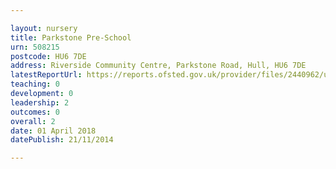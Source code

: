 ```yaml
---

layout: nursery
title: Parkstone Pre-School
urn: 508215
postcode: HU6 7DE
address: Riverside Community Centre, Parkstone Road, Hull, HU6 7DE
latestReportUrl: https://reports.ofsted.gov.uk/provider/files/2440962/urn/508215.pdf
teaching: 0
development: 0
leadership: 2
outcomes: 0
overall: 2
date: 01 April 2018 
datePublish: 21/11/2014

---
```


